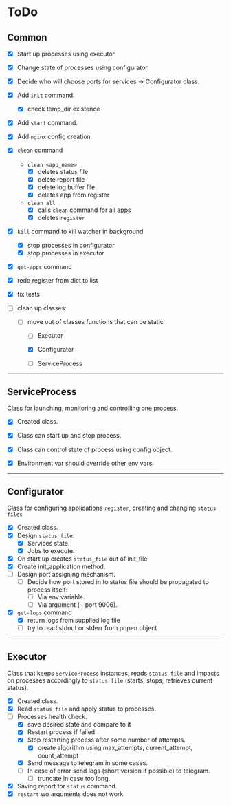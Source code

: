 # ToDo

## Common

- [x] Start up processes using executor.
- [x] Change state of processes using configurator.
- [x] Decide who will choose ports for services -> Configurator class.

- [x] Add `init` command.
  - [x] check temp_dir existence
- [x] Add `start` command.
- [x] Add `nginx` config creation.

- [x] `clean` command
  - `clean <app_name>`
    - [x] deletes status file
    - [x] delete report file
    - [x] delete log buffer file
    - [x] deletes app from register
  - `clean all`
    - [x] calls `clean` command for all apps
    - [x] deletes `register`
- [x] `kill` command to kill watcher in background
  - [x] stop processes in configurator
  - [x] stop processes in executor

- [x] `get-apps` command
- [x] redo register from dict to list
- [x] fix tests
- [ ] clean up classes:
  - [ ] move out of classes functions that can be static
    - [ ] Executor
    - [x] Configurator
    - [ ] ServiceProcess


---
## ServiceProcess
Class for launching, monitoring and controlling one process.
- [x] Created class.
- [x] Class can start up and stop process.
- [x] Class can control state of process using config object.
- [x] Environment var should override other env vars.


---
## Configurator

Class for configuring applications `register`, creating and changing `status files`

- [x] Created class.
- [x] Design `status_file`.
  - [x] Services state.
  - [x] Jobs to execute.
- [x] On start up creates `status_file` out of init_file.
- [x] Create init_application method.
- [ ] Design port assigning mechanism.
  - [ ] Decide how port stored in to status file should be propagated to process itself:
    - [ ] Via env variable.
    - [ ] Via argument (--port 9006).
- [x] `get-logs` command
  - [x] return logs from supplied log file
  - [ ] try to read stdout or stderr from popen object

---
## Executor
Class that keeps `ServiceProcess` instances, reads `status file` and impacts on processes accordingly to `status file` (starts, stops, retrieves current status).

- [x] Created class.
- [x] Read `status file` and apply status to processes.
- [ ] Processes health check.
  - [x] save desired state and compare to it
  - [x] Restart process if failed.
  - [x] Stop restarting process after some number of attempts.
    - [x] create algorithm using max_attempts, current_attempt, count_attempt
  - [x] Send message to telegram in some cases.
  - [ ] In case of error send logs (short version if possible) to telegram.
    - [ ] truncate in case too long.
- [x] Saving report for `status` command.
- [x] `restart` wo arguments does not work
